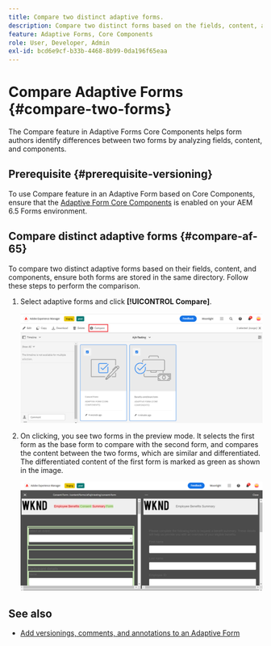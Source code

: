 ```yaml
---
title: Compare two distinct adaptive forms.
description: Compare two distinct forms based on the fields, content, and form components.
feature: Adaptive Forms, Core Components
role: User, Developer, Admin
exl-id: bcd6e9cf-b33b-4468-8b99-0da196f65eaa
---
```

# Compare Adaptive Forms {#compare-two-forms}

<!--
<span class="preview"> This feature is under the early adopter program. If you’re interested in joining our early access program for this feature, send an email from your official address to aem-forms-ea@adobe.com to request access </span>
-->

The Compare feature in Adaptive Forms Core Components helps form authors identify differences between two forms by analyzing fields, content, and components.

## Prerequisite {#prerequisite-versioning}

To use Compare feature in an Adaptive Form based on Core Components, ensure that the [Adaptive Form Core Components](
https://experienceleague.adobe.com/en/docs/experience-manager-65/content/forms/adaptive-forms-core-components/enable-adaptive-forms-core-components) is enabled on your AEM 6.5 Forms environment.

## Compare distinct adaptive forms {#compare-af-65}

To compare two distinct adaptive forms based on their fields, content, and components, ensure both forms are stored in the same directory. Follow these steps to perform the comparison.

1. Select adaptive forms and click **[!UICONTROL Compare]**.

   ![Compare adaptive forms](/help/forms/using/assets/compare-two-forms.png)
   
1. On clicking, you see two forms in the preview mode. It selects the first form as the base form to compare with the second form, and compares the content between the two forms, which are similar and differentiated. The differentiated content of the first form is marked as green as shown in the image.

   ![Compared forms](/help/forms/using/assets/compared-forms.png)

## See also

* [Add versionings, comments, and annotations to an Adaptive Form](/help/forms/using/add-versioning-reviews-comments.md)
